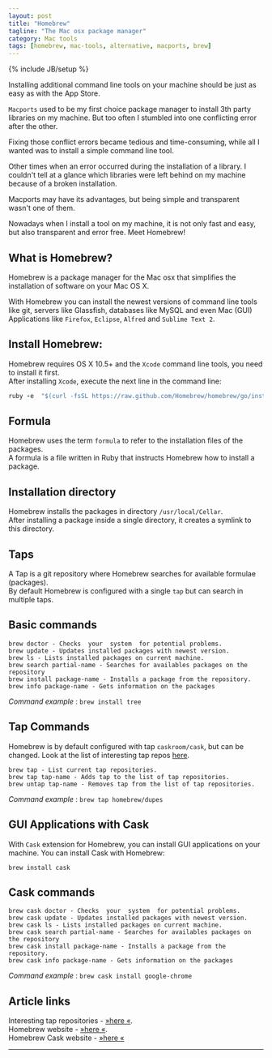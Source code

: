 ```yaml
---
layout: post
title: "Homebrew"
tagline: "The Mac osx package manager"
category: Mac tools 
tags: [homebrew, mac-tools, alternative, macports, brew]
---
```

{% include JB/setup %}

Installing additional command line tools on your machine should be just as easy as with the App Store.  

`Macports` used to be my first choice package manager to install 3th party libraries on my machine. But too often I stumbled into one conflicting error after the other.  

Fixing those conflict errors became tedious and time-consuming, while all I wanted was to install a simple command line tool.

Other times when an error occurred during the installation of a library. I couldn't tell at a glance which libraries were left behind on my machine because of a broken installation.

Macports may have its advantages, but being simple and transparent wasn't one of them.

Nowadays when I install a tool on my machine, it is not only fast and easy, but also transparent and error free. Meet Homebrew!

## What is Homebrew?
Homebrew is a package manager for the Mac osx that simplifies the installation of software on your Mac OS X.

With Homebrew you can install the newest versions of command line tools like git, servers like Glassfish, databases like MySQL and even Mac (GUI) Applications like `Firefox`, `Eclipse`, `Alfred` and `Sublime Text 2`.  


    
## Install Homebrew:  
Homebrew requires OS X 10.5+ and the `Xcode` command line tools, you need to install it first.  
After installing `Xcode`, execute the next line in the command line:

```ruby
ruby -e  "$(curl -fsSL https://raw.github.com/Homebrew/homebrew/go/install)"
```
  
## Formula
Homebrew uses the term `formula` to refer to the installation files of the packages.  
A formula is a file written in Ruby that instructs Homebrew how to install a package.

## Installation directory
Homebrew installs the packages in directory `/usr/local/Cellar`.  
After installing a package inside a single directory, it creates a symlink to this directory.

## Taps 
A Tap is a git repository where Homebrew searches for available formulae (packages).  
By default Homebrew is configured with a single `tap` but can search in multiple taps.

## Basic commands

```
brew doctor - Checks  your  system  for potential problems.  
brew update - Updates installed packages with newest version.  
brew ls - Lists installed packages on current machine.  
brew search partial-name - Searches for availables packages on the repository  
brew install package-name - Installs a package from the repository.  
brew info package-name - Gets information on the packages
```
_Command example_ : `brew install tree`

## Tap Commands
Homebrew is by default configured with tap `caskroom/cask`, but can be changed. Look at the list of interesting tap repos [here](https://github.com/Homebrew/homebrew/wiki/Interesting-Taps-&-Branches).  

```
brew tap - List current tap repositories.  
brew tap tap-name - Adds tap to the list of tap repositories.  
brew untap tap-name - Removes tap from the list of tap repositories. 
```
_Command example_ : `brew tap homebrew/dupes`  

## GUI Applications with Cask
With `Cask` extension for Homebrew, you can install GUI applications on your machine.
You can install Cask with Homebrew:  

```
brew install cask
```

## Cask commands

```
brew cask doctor - Checks  your  system  for potential problems.  
brew cask update - Updates installed packages with newest version.  
brew cask ls - Lists installed packages on current machine.  
brew cask search partial-name - Searches for availables packages on the repository  
brew cask install package-name - Installs a package from the repository.  
brew cask info package-name - Gets information on the packages
```
_Command example_ : `brew cask install google-chrome`

## Article links
Interesting tap repositories - [&raquo;here &laquo;](https://github.com/Homebrew/homebrew/wiki/Interesting-Taps-&-Branches).  
Homebrew website - [&raquo;here &laquo;](http://brew.sh).  
Homebrew Cask website - [&raquo;here &laquo;](http://caskroom.io)

***




